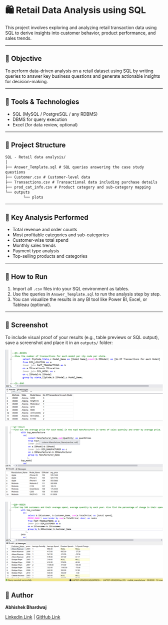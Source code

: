 # 🛍️ Retail Data Analysis using SQL

This project involves exploring and analyzing retail transaction data using SQL to derive insights into customer behavior, product performance, and sales trends.

---

## 📌 Objective

To perform data-driven analysis on a retail dataset using SQL by writing queries to answer key business questions and generate actionable insights for decision-making.

---

## 🧰 Tools & Technologies

- SQL (MySQL / PostgreSQL / any RDBMS)
- DBMS for query execution
- Excel (for data review, optional)

---

## 📂 Project Structure
```
SQL - Retail data analysis/
│
├── Answer_Template.sql # SQL queries answering the case study questions
├── Customer.csv # Customer-level data
├── Transactions.csv # Transactional data including purchase details
├── prod_cat_info.csv # Product category and sub-category mapping
└── outputs
        └── plots
```


---

## 🧠 Key Analysis Performed

- Total revenue and order counts
- Most profitable categories and sub-categories
- Customer-wise total spend
- Monthly sales trends
- Payment type analysis
- Top-selling products and categories

---

## 🚀 How to Run

1. Import all `.csv` files into your SQL environment as tables.
2. Use the queries in `Answer_Template.sql` to run the analysis step by step.
3. You can visualize the results in any BI tool like Power BI, Excel, or Tableau (optional).

---

## 📸 Screenshot

To include visual proof of your results (e.g., table previews or SQL output), save a screenshot and place it in an `outputs/` folder:

![Sample Output](outputs/plots/fig1.png)

![Sample Output](outputs/plots/fig2.png)

![Sample Output](outputs/plots/fig3.png)

## 📌 Author

**Abhishek Bhardwaj** 

[Linkedin Link](https://www.linkedin.com/in/abhishekbhardwaj28)  |  [GitHub Link](https://github.com/abhishek-9617)
